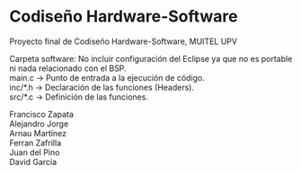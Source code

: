 # Codiseño Hardware-Software
Proyecto final de Codiseño Hardware-Software, MUITEL UPV

Carpeta software: No incluir configuración del Eclipse ya que no es portable ni nada relacionado con el BSP.\
main.c → Punto de entrada a la ejecución de código.\
inc/\*.h → Declaración de las funciones (Headers).\
src/\*.c → Definición de las funciones.

Francisco Zapata\
Alejandro Jorge\
Arnau Martínez\
Ferran Zafrilla\
Juan del Pino\
David García

